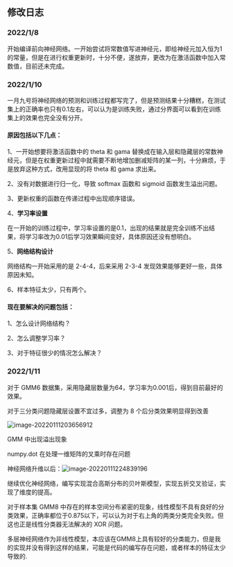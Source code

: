## 修改日志

### 2022/1/8

开始编译前向神经网络。一开始尝试将常数值写进神经元，即给神经元加入恒为1的常量，但是在进行权重更新时，十分不便，遂放弃，更改为在激活函数中加入常数值，目前还未完成。

### 2022/1/10

一月九号将神经网络的预测和训练过程都写完了，但是预测结果十分糟糕，在测试集上的正确率也只有0.1左右，可以认为是训练失败，通过分界面可以看到在训练集上的效果也完全没有分开。

#### 原因包括以下几点：

1、一开始想要将激活函数中的 theta 和 gama 替换成在输入层和隐藏层的常数神经元，但是在权重更新过程中就需要不断地增加删减矩阵的某一列，十分麻烦，于是放弃这种方式，改用显现的将 theta 和 gama 求出来。

2、没有对数据进行归一化，导致 softmax 函数和 sigmoid 函数发生溢出问题。

3、更新权重的函数在传递过程中出现顺序错误。

4、**学习率设置**

在一开始的训练过程中，学习率设置的是0.1，出现的结果就是完全训练不出结果，将学习率改为0.01后学习效果瞬间变好，具体原因还没有想明白。

5、**网络结构设计**

网络结构一开始采用的是 2-4-4，后来采用 2-3-4 发现效果能够更好一些，具体原因未知。

6、样本特征太少，只有两个。

#### 现在要解决的问题包括：

1、怎么设计网络结构？

2、怎么调整学习率？

3、对于特征很少的情况怎么解决？

### 2022/1/11

对于 GMM6 数据集，采用隐藏层数量为64，学习率为0.001后，得到目前最好的效果。

对于三分类问题隐藏层设置不宜过多，调整为 8 个后分类效果明显得到改善

![image-20220111203656912](C:\Users\syr11\AppData\Roaming\Typora\typora-user-images\image-20220111203656912.png)



GMM 中出现溢出现象

numpy.dot 在处理一维矩阵的叉乘时存在问题

神经网络升维以后：![image-20220111224839196](D:\桑养\杂项\ANN+128+3000+0.001五倍交叉验证GMM6)

继续优化神经网络，编写实现混合高斯分布的贝叶斯模型，实现五折交叉验证，实现了维度的提高。

对于样本集 GMM8 中存在的样本空间分布紧密的现象，线性模型不具有良好的分类效果，正确率都位于0.875以下，可以认为对于右上角的两类分类完全失败。但这也正是线性分类器无法解决的 XOR 问题。

多层神经网络作为非线性模型，本应该在GMM8上具有较好的分类能力，但是我的实现并没有得到这样的结果，可能是代码的编写存在问题，或者样本的特征太少导致的.
